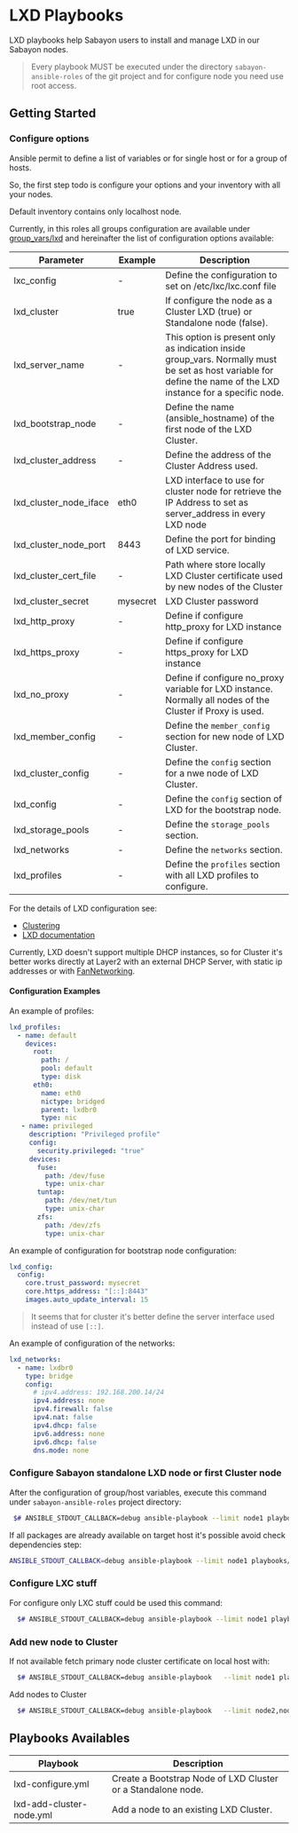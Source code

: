 # LXD Playbooks

LXD playbooks help Sabayon users to install and manage LXD in our Sabayon nodes.

> Every playbook MUST be executed under the directory `sabayon-ansible-roles` of the git project and for configure node you need use root access.

## Getting Started

### Configure options

Ansible permit to define a list of variables or for single host or for a group of hosts.

So, the first step todo is configure your options and your inventory with all your nodes.

Default inventory contains only localhost node.

Currently, in this roles all groups configuration are available under [group_vars/lxd](https://github.com/Sabayon/sabayon-ansible-roles/blob/master/inventory/group_vars/lxd)
and hereinafter the list of configuration options available:

| Parameter | Example | Description |
|-----------|---------|-------------|
| lxc_config | - | Define the configuration to set on /etc/lxc/lxc.conf file |
| lxd_cluster | true | If configure the node as a Cluster LXD (true) or Standalone node (false). |
| lxd_server_name | - | This option is present only as indication inside group_vars. Normally must be set as host variable for define the name of the LXD instance for a specific node. |
| lxd_bootstrap_node | - | Define the name (ansible_hostname) of the first node of the LXD Cluster. |
| lxd_cluster_address | - | Define the address of the Cluster Address used. |
| lxd_cluster_node_iface | eth0 | LXD interface to use for cluster node for retrieve the IP Address to set as server_address in every LXD node |
| lxd_cluster_node_port | 8443 | Define the port for binding of LXD service. |
| lxd_cluster_cert_file | - | Path where store locally LXD Cluster certificate used by new nodes of the Cluster |
| lxd_cluster_secret | mysecret | LXD Cluster password |
| lxd_http_proxy | - | Define if configure http_proxy for LXD instance |
| lxd_https_proxy | - | Define if configure https_proxy for LXD instance |
| lxd_no_proxy | - | Define if configure no_proxy variable for LXD instance. Normally all nodes of the Cluster if Proxy is used. |
| lxd_member_config | - | Define the `member_config` section for new node of LXD Cluster. |
| lxd_cluster_config | - | Define the `config` section for a nwe node of LXD Cluster. |
| lxd_config | - | Define the `config` section of LXD for the bootstrap node. |
| lxd_storage_pools | - | Define the `storage_pools` section. |
| lxd_networks | - | Define the `networks` section. |
| lxd_profiles | - | Define the `profiles` section with all LXD profiles to configure. |

For the details of LXD configuration see:

 * [Clustering](https://lxd.readthedocs.io/en/latest/clustering/)
 * [LXD documentation](https://github.com/lxc/lxd/tree/master/doc)

Currently, LXD doesn't support multiple DHCP instances, so for Cluster it's better works directly at Layer2 with
an external DHCP Server, with static ip addresses or with [FanNetworking](https://wiki.ubuntu.com/FanNetworking).

#### Configuration Examples

An example of profiles:

```yaml
lxd_profiles:
  - name: default
    devices:
      root:
        path: /
        pool: default
        type: disk
      eth0:
        name: eth0
        nictype: bridged
        parent: lxdbr0
        type: nic
   - name: privileged
     description: "Privileged profile"
     config:
       security.privileged: "true"
     devices:
       fuse:
         path: /dev/fuse
         type: unix-char
       tuntap:
         path: /dev/net/tun
         type: unix-char
       zfs:
         path: /dev/zfs
         type: unix-char

```

An example of configuration for bootstrap node configuration:

```yaml
lxd_config:
  config:
    core.trust_password: mysecret
    core.https_address: "[::]:8443"
    images.auto_update_interval: 15
```

> It seems that for cluster it's better define the server interface used instead of use `[::]`.


An example of configuration of the networks:

```yaml
lxd_networks:
  - name: lxdbr0
    type: bridge
    config:
      # ipv4.address: 192.168.200.14/24
      ipv4.address: none
      ipv4.firewall: false
      ipv4.nat: false
      ipv4.dhcp: false
      ipv6.address: none
      ipv6.dhcp: false
      dns.mode: none
```

### Configure Sabayon standalone LXD node or first Cluster node

After the configuration of group/host variables, execute this command under `sabayon-ansible-roles`
project directory:


```bash
 $# ANSIBLE_STDOUT_CALLBACK=debug ansible-playbook --limit node1 playbooks/lxd-configure.yml
```

If all packages are already available on target host it's possible avoid check dependencies step:

```bash
ANSIBLE_STDOUT_CALLBACK=debug ansible-playbook --limit node1 playbooks/lxd-configure.yml  --skip-tags install_deps
```

### Configure LXC stuff

For configure only LXC stuff could be used this command:

```bash
  $# ANSIBLE_STDOUT_CALLBACK=debug ansible-playbook --limit node1 playbooks/lxd-configure.yml -t lxc_conf_override
```

### Add new node to Cluster



If not available fetch primary node cluster certificate on local host with:

```bash
  $# ANSIBLE_STDOUT_CALLBACK=debug ansible-playbook   --limit node1 playbooks/lxd-configure.yml --skip-tags systemd_stuff,lxd_boostrap_node
```

Add nodes to Cluster

```bash
  $# ANSIBLE_STDOUT_CALLBACK=debug ansible-playbook   --limit node2,node3,node4 playbooks/lxd-add-cluster-node.yml
```

## Playbooks Availables

| Playbook | Description |
|----------|-------------|
|lxd-configure.yml | Create a Bootstrap Node of LXD Cluster or a Standalone node. |
|lxd-add-cluster-node.yml | Add a node to an existing LXD Cluster. |
